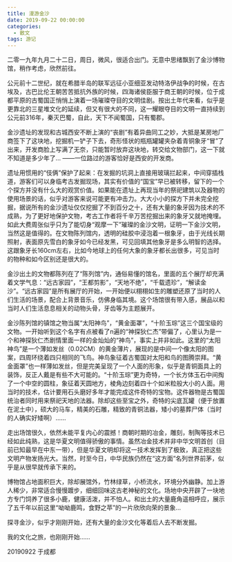 ```yaml
---
title: 漫游金沙
date: 2019-09-22 00:00:00
categories:
  - 散文
tags: 游记
---
```


二零一九年九月二十二日，周日，微风，很适合出门。无意中思绪飘到了金沙博物馆，稍作考虑，欣然前往。

公元前十二世纪，就在希腊半岛的联军远征小亚细亚发动特洛伊战争的时候，在古埃及，古巴比伦王朝苦苦抵抗外族的时候，四海诸侯臣服于商王朝的时候，位于成都平原的古蜀国正悄悄上演着一场璀璨夺目的文明佳剧。按出土年代来看，似乎是更靠北的三星堆文化的延续，但又有很大的不同，这一耀眼夺目的文明一直持续到公元前316年，秦灭巴蜀，自此，天下不闻蜀国，只有蜀郡。

金沙遗址的发现和古城西安不断上演的“丧剧”有着异曲同工之妙，大抵是某房地厂商签下了这块地，挖掘机一铲子下去，奇形怪状的瓶瓶罐罐夹杂着青铜象牙“冒”了出来，开发商脸上写满了无奈，只能暂时放弃这块地，转交给文物部门，这一下就不知道是多少年了… ——一位路过的游客恰好是西安的开发商。

<!-- more -->

遗址用惯用的“伎俩”保护了起来：在发掘的坑洞上直接用玻璃拦起来，中间穿插栈道，游客们可以身临考古发掘现场，其实有价值的“国宝”早已被转移，留下的一个个探方并没有什么大的观赏价值。如果能在遗址上再现当年的祭祀建筑以及器物的使用场景的话，似乎对游客来说可能更有冲击力。大大小小的探方下并未完全挖掘，据说所有的金沙遗址仅仅挖掘了不到百分之十，还有大量的象牙因为技术的不成熟，为了更好地保护文物，考古工作者将千辛万苦挖掘出来的象牙又就地掩埋。如此大费周张似乎只为了能切身“观摩一下”璀璨的金沙文明，证明一下金沙文明，当然这是值得的。在文物陈列馆内，透明的硅胶中浸泡着一根象牙，由于光线长期照射，表面原先雪白的象牙如今已经发黑，可见回填其他象牙是多么明智的选择。这跟象牙长160cm左右，比如今地球上的任何大象的象牙都长出很多，可见当时的物种和如今区别还是很大的。

金沙出土的文物都陈列在了“陈列馆”内，通俗易懂的馆名，里面的五个展厅却充满着文学气息：“远古家园”，“王都剪影”，“天地不绝”，“千载遗珍”，“解读金沙”。“远古家园”是所有展厅的开始，一开始便以栩栩如生的雕塑还原了当时的人们生活的场景，配合上背景音乐，仿佛身临其境。这个场馆很有带入感，展品以和当时人们生活息息相关的动物头骨，牙齿等为主题展开。

金沙陈列馆的镇馆之物当属“太阳神鸟”，“黄金面罩”，“十阶玉琮”这三个国宝级的文物。一开始听到这个名字有点被看了n遍的“神探狄仁杰”带偏了，心里认为是一个和神探狄仁杰剧情里面一样的金灿灿的“神鸟”，事实上并非如此。这里的“太阳神鸟”是一个薄如发丝（0.02CM）的黄金薄片，展现的是中间一个像太阳的图案，四周环绕着四只相同的飞鸟。神鸟象征着古蜀国对太阳和鸟的图腾崇拜。“黄金面罩”也一样薄如发丝，但是完美呈现了一个人面的形象，似乎是青铜面具上的装饰，反正人戴是有些不大可能的。“十阶玉琮”更为奇特，一个长方体玉石中间掏了一个中空的圆柱，象征着天圆地方，棱角边刻着四十个如米粒般大小的人面。用当时的技术，估计要用石头磨好多年才能完成这件奇特的宝物。这件器物是古蜀国统治者同时用来祭祀天地的法器。除却这些至宝之外，奇特的尖底瓦罐（便于放置在泥土中），硕大的马车，精美的石雕，精致的青铜法器，矮小的墓葬尸体（当时的人确实好矮啊）……

走出场馆很久，依然未能平复内心的震撼！商朝时期的冶金，雕刻，制陶等技术已经如此纯熟，这是华夏文明值得骄傲的事情。虽然冶金技术并非中华文明首创（目前已知最早在中东一带），但是华夏文明却将这一技术发挥到了极致，真正把这些文明产物发扬光大。当然，时至今日，中华民族仍然在“这方面”名列世界前茅，似乎是从很早就传承下来的。

博物馆占地面积巨大，除却展馆外，竹林绿草，小桥流水，环境分外幽静。加上游人稀少，非常适合慢慢踱步，细细回味这古老神秘的文化。场地中央开辟了一块地方专门饲养了很多小鹿，健康活泼，并不怕人。和出土的大量鹿角遥相呼应，展示了五千年以前这里“呦呦鹿鸣，食野之苹”的一片欣欣向荣的景象…

探寻金沙，似乎才刚刚开始，还有大量的金沙文化等着后人去不断发掘。

我的文化之旅，也刚刚开始……

20190922 于成都
